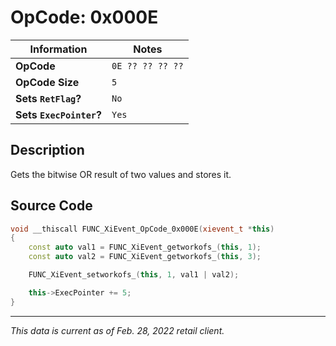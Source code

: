 # OpCode: 0x000E

| Information               | Notes |
|---                        |---    |
| **OpCode**                | `0E ?? ?? ?? ??` |
| **OpCode Size**           | `5`   |
| **Sets `RetFlag`?**       | `No`  |
| **Sets `ExecPointer`?**   | `Yes` |

## Description

Gets the bitwise OR result of two values and stores it.

## Source Code

```cpp
void __thiscall FUNC_XiEvent_OpCode_0x000E(xievent_t *this)
{
    const auto val1 = FUNC_XiEvent_getworkofs_(this, 1);
    const auto val2 = FUNC_XiEvent_getworkofs_(this, 3);

    FUNC_XiEvent_setworkofs_(this, 1, val1 | val2);

    this->ExecPointer += 5;
}
```

---

_This data is current as of Feb. 28, 2022 retail client._